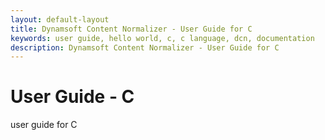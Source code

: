 ```yaml
---
layout: default-layout
title: Dynamsoft Content Normalizer - User Guide for C
keywords: user guide, hello world, c, c language, dcn, documentation
description: Dynamsoft Content Normalizer - User Guide for C
---
```


# User Guide - C

user guide for C